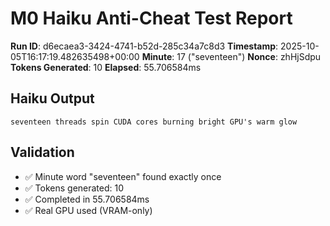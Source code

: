 # M0 Haiku Anti-Cheat Test Report

**Run ID**: d6ecaea3-3424-4741-b52d-285c34a7c8d3
**Timestamp**: 2025-10-05T16:17:19.482635498+00:00
**Minute**: 17 ("seventeen")
**Nonce**: zhHjSdpu
**Tokens Generated**: 10
**Elapsed**: 55.706584ms

## Haiku Output

```
seventeen threads spin CUDA cores burning bright GPU's warm glow 

```

## Validation

- ✅ Minute word "seventeen" found exactly once
- ✅ Tokens generated: 10
- ✅ Completed in 55.706584ms
- ✅ Real GPU used (VRAM-only)
